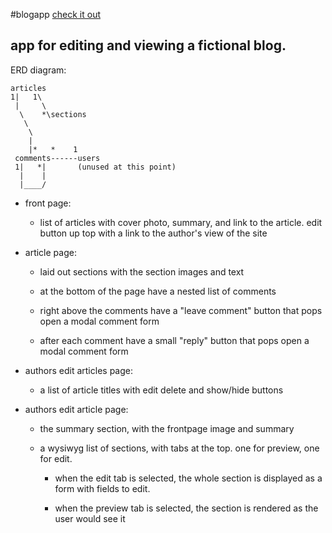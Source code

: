 #blogapp
[check it out](http://evangriffiths.nyc:3000/)
## app for editing and viewing a fictional blog.

ERD diagram:

```
articles
1|   1\
 |     \
  \    *\sections
   \
    \  
    |        
    |*   *    1
 comments------users
 1|   *|       (unused at this point)
  |    |
  |____/

```


- front page:
  
  - list of articles with cover photo, summary, and link to the article.
  edit button up top with a link to the author's view of the site

- article page:

  - laid out sections with the section images and text

  - at the bottom of the page have a nested list of comments

  - right above the comments have a "leave comment" button that pops open a modal comment form

  - after each comment have a small "reply" button that pops open a modal comment form


- authors edit articles page:

  - a list of article titles with edit delete and show/hide buttons

- authors edit article page:
  
  - the summary section, with the frontpage image and summary

  - a wysiwyg list of sections, with tabs at the top. one for preview, one for edit.
   
    - when the edit tab is selected, the whole section is displayed as a form with fields to edit.
   
    - when the preview tab is selected, the section is rendered as the user would see it
